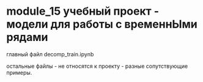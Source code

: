 # module_15 учебный проект - модели для работы с временнЫми рядами

главный файл decomp_train.ipynb

остальные файлы - не относятся к проекту - разные сопутствующие примеры.
 

